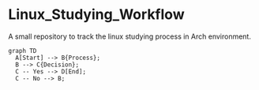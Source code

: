 # Linux_Studying_Workflow

A small repository to track the linux studying process in Arch environment.

```
graph TD
  A[Start] --> B{Process};
  B --> C{Decision};
  C -- Yes --> D[End];
  C -- No --> B;
```
